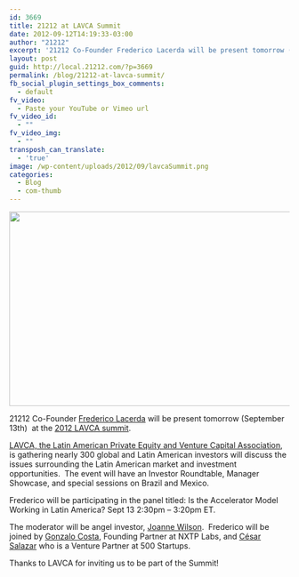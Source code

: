 ```yaml
---
id: 3669
title: 21212 at LAVCA Summit
date: 2012-09-12T14:19:33-03:00
author: "21212"
excerpt: '21212 Co-Founder Frederico Lacerda will be present tomorrow (September 13th)  at the 2012 LAVCA summit.'
layout: post
guid: http://local.21212.com/?p=3669
permalink: /blog/21212-at-lavca-summit/
fb_social_plugin_settings_box_comments:
  - default
fv_video:
  - Paste your YouTube or Vimeo url
fv_video_id:
  - ""
fv_video_img:
  - ""
transposh_can_translate:
  - 'true'
image: /wp-content/uploads/2012/09/lavcaSummit.png
categories:
  - Blog
  - com-thumb
---
```

[<img class="alignnone size-full wp-image-3716" title="fredLavca" src="http://local.21212.com/wp-content/uploads/2012/09/fredLavca1.png" alt="" width="540" height="350" srcset="http://localhost:8080/wp-content/uploads/2012/09/fredLavca1.png 540w, http://localhost:8080/wp-content/uploads/2012/09/fredLavca1-300x194.png 300w" sizes="(max-width: 540px) 100vw, 540px" />](http://local.21212.com/wp-content/uploads/2012/09/fredLavca1.png)

21212 Co-Founder [Frederico Lacerda](http://twitter.com/frelacerda) will be present tomorrow (September 13th)  at the [2012 LAVCA summit](http://lavca.org/events/2012summit/).

[LAVCA, the Latin American Private Equity and Venture Capital Association](http://lavca.org/), is gathering nearly 300 global and Latin American investors will discuss the issues surrounding the Latin American market and investment opportunities.  The event will have an Investor Roundtable, Manager Showcase, and special sessions on Brazil and Mexico.

Frederico will be participating in the panel titled: Is the Accelerator Model Working in Latin America? Sept 13 2:30pm &#8211; 3:20pm ET.

The moderator will be angel investor, [Joanne Wilson](https://twitter.com/thegothamgal).  Frederico will be joined by [Gonzalo Costa](https://twitter.com/gonzalo_costa), Founding Partner at NXTP Labs, and [César Salazar](https://twitter.com/cesarsalazar) who is a Venture Partner at 500 Startups.

Thanks to LAVCA for inviting us to be part of the Summit!